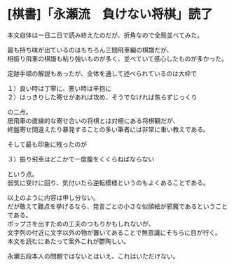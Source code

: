# [棋書]「永瀬流　負けない将棋」読了  

本文自体は一日二日で読み終えたのだが、折角なので全局並べてみた。  

最も持ち味が出ているのはもちろん三間飛車編の棋譜だが、  
相振り飛車の棋譜も粘り強いものが多く、並べていて感心したものが多かった。  

定跡手順の解説もあったが、全体を通して述べられているのは大枠で  

１）良い時は丁寧に、悪い時は辛抱に  
２）はっきりした寄せがあれば攻め、そうでなければ焦らずじっくり  

の二点。  
居飛車の直線的な寄せ合いの将棋とは対極にある将棋観だが、  
終盤寄せ間違えたり暴発することの多い筆者には非常に重い教えである。  

そして最も印象に残ったのが  

３）振り飛車はどこかで一度腹をくくらねばならない  

という点。  
弱気に受けに回り、気付いたら逆転模様というのもよくあることである。  


以上のように内容は申し分ない。  
だが敢えて難点を挙げるなら、発言ごとの小さな似顔絵が邪魔であるということである。  
ポップさを出すための工夫のつもりかもしれないが、  
文字列の付近に文字以外の物が置いてあることで無意識にそちらに目が行く。  
本文を読むにあたって案外これが鬱陶しい。  

永瀬五段本人の問題ではないとはいえ、これはいただけない。  

